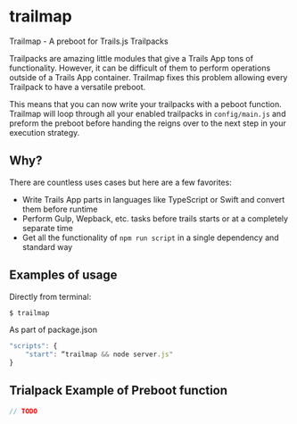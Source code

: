 # trailmap
Trailmap - A preboot for Trails.js Trailpacks

Trailpacks are amazing little modules that give a Trails App tons of functionality.
However, it can be difficult of them to perform operations outside of a Trails App container. 
Trailmap fixes this problem allowing every Trailpack to have a versatile preboot. 

This means that you can now write your trailpacks with a peboot function.  Trailmap will loop through  all your enabled trailpacks in `config/main.js` and preform the preboot before handing the reigns over to the next step in your execution strategy.

## Why?
There are countless uses cases but here are a few favorites:
* Write Trails App parts in languages like TypeScript or Swift and convert them before runtime
* Perform Gulp, Wepback, etc. tasks before trails starts or at a completely separate time
* Get all the functionality of `npm run script` in a single dependency and standard way

## Examples of usage

Directly from terminal:
```sh
$ trailmap
```

As part of package.json
```js
"scripts": {
    "start": “trailmap && node server.js"
}
```

## Trialpack Example of Preboot function
```js
// TODO
```
